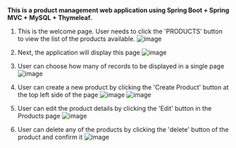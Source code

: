 **This is a product management web application using Spring Boot + Spring MVC + MySQL + Thymeleaf.**

1. This is the welcome page. User needs to click the 'PRODUCTS' button to view the list of the products available.
![image](https://github.com/adilaramli/Java-Spring-Boot/assets/73582306/eb0ae004-a760-4f8f-97b0-0cce460c17d4)

2. Next, the application will display this page
![image](https://github.com/adilaramli/Java-Spring-Boot/assets/73582306/6f1b7bc6-da7b-48da-97da-78b6314b1abe)

3. User can choose how many of records to be displayed in a single page
![image](https://github.com/adilaramli/Java-Spring-Boot/assets/73582306/584b8a00-21e3-4284-9815-9b7136ec2fd8)

4. User can create a new product by clicking the 'Create Product' button at the top left side of the page
![image](https://github.com/adilaramli/Java-Spring-Boot/assets/73582306/76fc86d3-3868-483e-9141-c980ffe7bd0f)
![image](https://github.com/adilaramli/Java-Spring-Boot/assets/73582306/c449461b-8035-4aad-a314-4f319bc66345)

5. User can edit the product details by clicking the 'Edit' button in the Products page
![image](https://github.com/adilaramli/Java-Spring-Boot/assets/73582306/10d641a1-508c-485f-a517-5f4c513b672d)

6. User can delete any of the products by clicking the 'delete' button of the product and confirm it
![image](https://github.com/adilaramli/Java-Spring-Boot/assets/73582306/b2bdfc3a-cb3a-4b25-b745-2be318bbd959)





